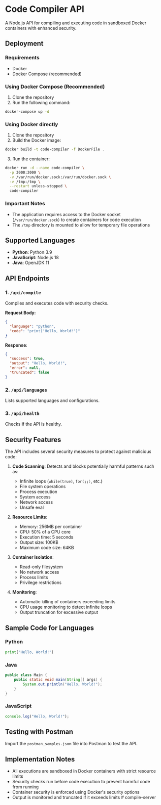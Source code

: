 # Code Compiler API

A Node.js API for compiling and executing code in sandboxed Docker containers with enhanced security.

## Deployment

### Requirements
- Docker
- Docker Compose (recommended)

### Using Docker Compose (Recommended)
1. Clone the repository
2. Run the following command:
```bash
docker-compose up -d
```

### Using Docker directly
1. Clone the repository
2. Build the Docker image:
```bash
docker build -t code-compiler -f DockerFile .
```
3. Run the container:
```bash
docker run -d --name code-compiler \
  -p 3000:3000 \
  -v /var/run/docker.sock:/var/run/docker.sock \
  -v /tmp:/tmp \
  --restart unless-stopped \
  code-compiler
```

### Important Notes
- The application requires access to the Docker socket (`/var/run/docker.sock`) to create containers for code execution
- The `/tmp` directory is mounted to allow for temporary file operations

## Supported Languages

- **Python**: Python 3.9
- **JavaScript**: Node.js 18
- **Java**: OpenJDK 11

## API Endpoints

### 1. `/api/compile`

Compiles and executes code with security checks.

**Request Body:**
```json
{
  "language": "python",
  "code": "print('Hello, World!')"
}
```

**Response:**
```json
{
  "success": true,
  "output": "Hello, World!",
  "error": null,
  "truncated": false
}
```

### 2. `/api/languages`

Lists supported languages and configurations.

### 3. `/api/health`

Checks if the API is healthy.

## Security Features

The API includes several security measures to protect against malicious code:

1. **Code Scanning**: Detects and blocks potentially harmful patterns such as:
   - Infinite loops (`while(true)`, `for(;;)`, etc.)
   - File system operations
   - Process execution
   - System access
   - Network access
   - Unsafe eval

2. **Resource Limits**:
   - Memory: 256MB per container
   - CPU: 50% of a CPU core
   - Execution time: 5 seconds
   - Output size: 100KB
   - Maximum code size: 64KB

3. **Container Isolation**:
   - Read-only filesystem
   - No network access
   - Process limits
   - Privilege restrictions

4. **Monitoring**:
   - Automatic killing of containers exceeding limits
   - CPU usage monitoring to detect infinite loops
   - Output truncation for excessive output

## Sample Code for Languages

### Python
```python
print("Hello, World!")
```

### Java
```java
public class Main {
    public static void main(String[] args) {
        System.out.println("Hello, World!");
    }
}
```

### JavaScript
```javascript
console.log("Hello, World!");
```

## Testing with Postman

Import the `postman_samples.json` file into Postman to test the API.

## Implementation Notes

- All executions are sandboxed in Docker containers with strict resource limits
- Security checks run before code execution to prevent harmful code from running
- Container security is enforced using Docker's security options
- Output is monitored and truncated if it exceeds limits #   c o m p i l e - s e r v e r 
 
